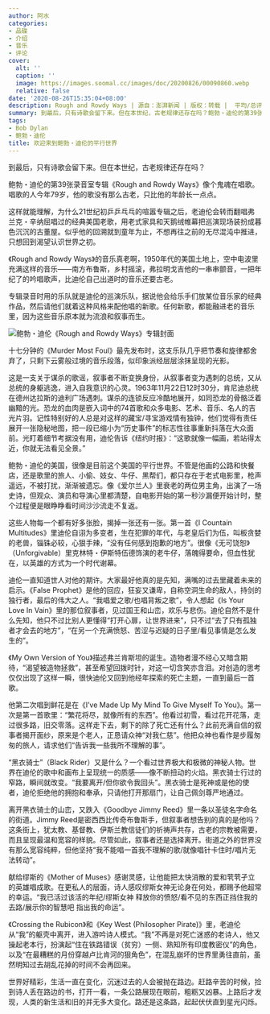 ```yaml
---
author: 阿水
categories:
- 品碟
- 介绍
- 音乐
- 评论
cover:
  alt: ''
  caption: ''
  image: https://images.soomal.cc/images/doc/20200826/00090860.webp
  relative: false
date: '2020-08-26T15:35:04+08:00'
description: Rough and Rowdy Ways | 源自：澎湃新闻 | 版权：转载 |  平均/总评分：10.00/10
summary: 到最后，只有诗歌会留下来。但在本世纪，古老规律还存在吗？鲍勃・迪伦的第39张录音室专辑《Rough and Rowdy Ways》像个鬼魂在唱歌。唱歌的人今年79岁，他的歌没有那么古老，只比他的年龄长一点点……
tags:
- Bob Dylan
- 鲍勃・迪伦
title: 欢迎来到鲍勃・迪伦的平行世界
---
```


到最后，只有诗歌会留下来。但在本世纪，古老规律还存在吗？

鲍勃・迪伦的第39张录音室专辑《Rough and Rowdy Ways》像个鬼魂在唱歌。唱歌的人今年79岁，他的歌没有那么古老，只比他的年龄长一点点。

这样就能理解，为什么21世纪初乒乒乓乓的喧嚣专辑之后，老迪伦会转而翻唱弗兰克・辛纳屈唱过的经典美国老歌，用老式家具和天鹅绒帷幕把巡演现场装扮成暮色沉沉的古董屋。似乎他的回溯就到童年为止，不想再往之前的无尽混沌中推进，只想回到渴望认识世界之初。

《Rough and Rowdy Ways》的音乐真老啊，1950年代的美国土地上，空中电波里充满这样的音乐――南方布鲁斯，乡村摇滚，弗拉明戈吉他的一串串颤音，一把年纪了的吟唱歌声，比迪伦自己出道时的音乐还要古老。

专辑录音时用的乐队就是迪伦的巡演乐队，据说他会给乐手们放某位音乐家的经典作品，然后请他们就着这种风格来配他唱的新歌。任何新歌，都能融进老的音乐里，因为这些音乐原本就为流浪和叙事而生。

![鲍勃・迪伦《Rough and Rowdy Ways》专辑封面](https://images.soomal.cc/images/doc/20200826/00090860.webp)





十七分钟的《Murder Most Foul》最先发布时，这支乐队几乎把节奏和旋律都舍弃了，只剩下云雾般过境的音乐段落，似印象派经层层涂抹呈现的光影。

这是一支关于谋杀的歌谣，叙事者不断变换身份，从叙事者变为遇刺的总统，又从总统的身躯逃逸，进入自我意识的心灵。1963年11月22日12时30分，肯尼迪总统在德州达拉斯的迪利广场遇刺。谋杀的连锁反应冷酷地展开，如同恐龙的骨骼泛着幽黯的光。恐龙的血肉是嵌入词中的74首歌和众多电影、艺术、音乐、名人的吉光片羽。记性特别好的人总是对这样的藏宝/寻宝游戏情有独钟，他们觉得有责任展开一张隐秘地图，把一段已缩小为“历史事件”的标志性往事重新抖落在大众面前。光盯着细节考据没有用，迪伦告诉《纽约时报》：“这歌就像一幅画，若站得太近，你就无法看见全景。”

鲍勃・迪伦的美国，很像是目前这个美国的平行世界。不管是他画的公路和快餐店，还是歌里的旅人、小偷、妓女、牛仔、黑帮们，都只存在于老式电影里，枪声遥远，不被打扰，渐渐被遗忘。像《爱尔兰人》里衰老的两位男主角，出演了一场史诗，但观众、演员和导演心里都清楚，自电影开始的第一秒沙漏便开始计时，整个过程便是眼睁睁看时间沙沙流走不复返。

这些人物每一个都有好多张脸，揭掉一张还有一张。第一首《I Countain Multitudes》里迪伦自诩为多变者，生在犯罪的年代，与老皇后们为伍，叫板贪婪的老兽，锱铢必较，心狠手辣，“没有任何感到抱歉的地方”。很像《无可饶恕》（Unforgivable）里克林特・伊斯特伍德饰演的老牛仔，落魄得要命，但血性犹在，以英雄的方式为一个时代谢幕。

迪伦一直知道世人对他的期许。大家最好他真的是先知，满嘴的过去里藏着未来的启示。《False Prophet》是他的回应，狂妄又谦卑，自称空洞生命的敌人，持剑的独行者，最后的伟大之人。“我唱爱之歌/也唱背叛之歌”，令人想起《Is Your Love In Vain》里的那位叙事者，见过国王和山峦，欢乐与悲伤。迪伦自然不是什么先知，他只不过比别人更懂得“打开心扉，让世界进来”，只不过“去了只有孤独者才会去的地方”，“在另一个充满愤怒、苦涩与迟疑的日子里/看见事情是怎么发生的”。

《My Own Version of You》描述弗兰肯斯坦的诞生。造物者漫不经心又暗含期待，“渴望被造物拯救”，甚至希望回拨时针，对这一切含笑亦含泪。对创造的思考仅仅出现了这样一瞬，很快迪伦又回到他经年探索的死亡主题，一直到最后一首歌。

他第二次唱到鲜花是在《I’ve Made Up My Mind To Give Myself To You》。第一次是第一首歌里：“繁花将尽，就像所有的东西”。他看过初雪，看过花开花落，走过很多路，旧交零落。这样走下去，剩下的除了死亡还有什么？此前充满自信的叙事者揭开面纱，原来是个老人，正恳请众神“对我仁慈”。他把众神也看作是步履匆匆的旅人，请求他们“告诉我一些我所不理解的事”。

“黑衣骑士”（Black Rider）又是什么？一个看过世界极大和极微的神秘人物。世界在迪伦的歌中和画布上呈现统一的质感――像不断扭动的火焰。黑衣骑士行过的窄路，瞬间就改变。“我要离开/但你欲令我回头”。黑衣骑士是死神或是他的使者，迪伦拒绝他的拥抱和奉承，只请他打开那扇门，让自己佩剑尊严地通过。

离开黑衣骑士的山峦，又跌入《Goodbye Jimmy Reed》里一条以圣徒名字命名的街道。Jimmy Reed是密西西比传奇布鲁斯手，但叙事者想告别的真的是他吗？这条街上，犹太教、基督教、伊斯兰教信徒们的祈祷声共存，古老的宗教被需要，而且呈现最温和宽容的样貌。尽管如此，叙事者还是选择离开。街道之外的世界没有那么宽容纯粹，但他坚持“我不能唱一首我不理解的歌/就像唱针卡住时/唱片无法转动”。

献给缪斯的《Mother of Muses》感谢灵感，让他能把太快消散的爱和茕茕孑立的英雄唱成歌。在更私人的层面，诗人感叹缪斯女神无论身在何处，都赐予他超常的幸运。“我已活过该活的年纪/缪斯女神 释放你的愤怒/看不见的东西正挡住我的去路/展示你的智慧吧 指出我的命运”。

《Crossing the Rubicon》和《Key West (Philosopher Pirate)》里，老迪伦从“我”的躯壳中离开，进入游吟诗人模式。“我”不再是对死亡迷惑的老诗人，他又操起老本行，扮演起“住在铁路错误（贫穷）一侧、熟知所有印度教密仪”的角色，以及“在最糟糕的月份穿越卢比肯河的狠角色”，在混乱崩坏的世界里勇往直前，虽然明知过去胡乱花掉的时间不会再回来。

世界好精彩，生活一直在变化，沉迷过去的人会被抛在路边。赶路辛苦的时候，捡到诗人丢在路边的书，打开一看，一条公路展现在眼前，粗粝又凶暴。上路后才发现，人类的新生活和旧的并无多大变化。路还是这条路，起起伏伏直到星光闪烁。
